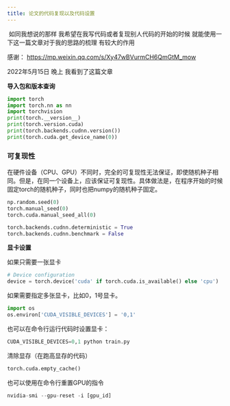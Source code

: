 ```yaml
---
title: 论文的代码复现以及代码设置
---
```


​	如同我想说的那样 我希望在我写代码或者复现别人代码的开始的时候 就能使用一下这一篇文章对于我的思路的梳理 有较大的作用



感谢： https://mp.weixin.qq.com/s/Xy47wBVurmCH6QmGtM_mow

2022年5月15日 晚上 我看到了这篇文章

**导入包和版本查询**

```python
import torch
import torch.nn as nn
import torchvision
print(torch.__version__)
print(torch.version.cuda)
print(torch.backends.cudnn.version())
print(torch.cuda.get_device_name(0))
```

### **可复现性** 

在硬件设备（CPU、GPU）不同时，完全的可复现性无法保证，即使随机种子相同。但是，在同一个设备上，应该保证可复现性。具体做法是，在程序开始的时候固定torch的随机种子，同时也把numpy的随机种子固定。

```python
np.random.seed(0)
torch.manual_seed(0)
torch.cuda.manual_seed_all(0)

torch.backends.cudnn.deterministic = True
torch.backends.cudnn.benchmark = False
```

**显卡设置**

如果只需要一张显卡

```python
# Device configuration
device = torch.device('cuda' if torch.cuda.is_available() else 'cpu')
```

如果需要指定多张显卡，比如0，1号显卡。

```python
import os
os.environ['CUDA_VISIBLE_DEVICES'] = '0,1'
```

也可以在命令行运行代码时设置显卡：

```python
CUDA_VISIBLE_DEVICES=0,1 python train.py
```

清除显存（在跑高显存的代码）

```python
torch.cuda.empty_cache()
```

也可以使用在命令行重置GPU的指令

```python
nvidia-smi --gpu-reset -i [gpu_id]
```